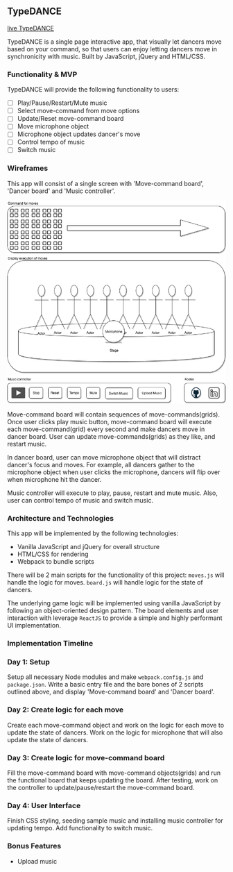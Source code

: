 ## TypeDANCE

[live TypeDANCE](https://hobara.github.io/TypeDance/)

TypeDANCE is a single page interactive app, that visually let dancers move based on your command, so that users can enjoy letting dancers move in synchronicity with music. Built by JavaScript, jQuery and HTML/CSS.  

### Functionality & MVP  

TypeDANCE will provide the following functionality to users:

- [ ] Play/Pause/Restart/Mute music  
- [ ] Select move-command from move options  
- [ ] Update/Reset move-command board  
- [ ] Move microphone object
- [ ] Microphone object updates dancer's move
- [ ] Control tempo of music
- [ ] Switch music

### Wireframes

This app will consist of a single screen with 'Move-command board', 'Dancer board' and 'Music controller'.

![wireframe](./wireframes/TypeDance.png)

Move-command board will contain sequences of move-commands(grids). Once user clicks play music button, move-command board will execute each move-command(grid) every second and make dancers move in dancer board. User can update move-commands(grids) as they like, and restart music.   

In dancer board, user can move microphone object that will distract dancer's focus and moves. For example, all dancers gather to the microphone object when user clicks the microphone, dancers will flip over when microphone hit the dancer.  

Music controller will execute to play, pause, restart and mute music. Also, user can control tempo of music and switch music.

### Architecture and Technologies

This app will be implemented by the following technologies:

* Vanilla JavaScript and jQuery for overall structure
* HTML/CSS for rendering
* Webpack to bundle scripts

There will be 2 main scripts for the functionality of this project:
`moves.js` will handle the logic for moves.
`board.js` will handle logic for the state of dancers.

The underlying game logic will be implemented using vanilla JavaScript by following an object-oriented design pattern. The board elements and user interaction with leverage `ReactJS` to provide a simple and highly performant UI implementation.


### Implementation Timeline

### Day 1: Setup
Setup all necessary Node modules and make `webpack.config.js` and `package.json`.
Write a basic entry file and the bare bones of 2 scripts outlined above, and display 'Move-command board' and 'Dancer board'.

### Day 2: Create logic for each move
Create each move-command object and work on the logic for each move to update the state of dancers. Work on the logic for microphone that will also update the state of dancers.  

### Day 3: Create logic for move-command board
Fill the move-command board with move-command objects(grids) and run the functional board that keeps updating the board.
After testing, work on the controller to update/pause/restart the move-command board.

### Day 4: User Interface
Finish CSS styling, seeding sample music and installing music controller for updating tempo.
Add functionality to switch music.

### Bonus Features
* Upload music
